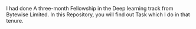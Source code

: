 I had done A three-month Fellowship in the Deep learning track from Bytewise Limited. In this Repository, you will find out Task which I do in that tenure.
